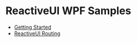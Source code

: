 # ReactiveUI WPF Samples

- [Getting Started](getting-started)
- [ReactiveUI Routing](ReactiveUI.Samples.Routing)